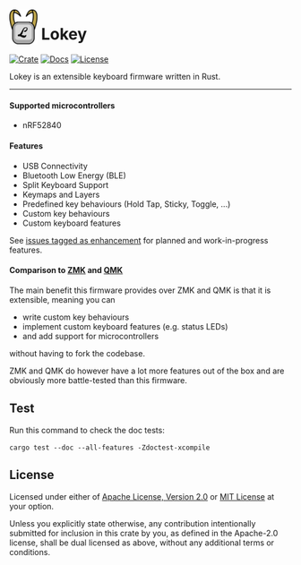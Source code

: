 # <img src="logo.png" width="50px;" style="margin-bottom: -7px;"/> Lokey

[![Crate](https://img.shields.io/crates/v/lokey)](https://crates.io/crates/lokey)
[![Docs](https://img.shields.io/static/v1?label=docs&message=latest&color=yellow)](https://docs.rs/lokey)
[![License](https://img.shields.io/crates/l/lokey)](https://github.com/nn1ks/lokey#license)

Lokey is an extensible keyboard firmware written in Rust.

---

#### Supported microcontrollers

- nRF52840

#### Features

- USB Connectivity
- Bluetooth Low Energy (BLE)
- Split Keyboard Support
- Keymaps and Layers
- Predefined key behaviours (Hold Tap, Sticky, Toggle, ...)
- Custom key behaviours
- Custom keyboard features

See [issues tagged as enhancement](https://github.com/nn1ks/lokey/labels/enhancement) for planned and work-in-progress features.

#### Comparison to [ZMK](https://zmk.dev) and [QMK](https://qmk.fm)

The main benefit this firmware provides over ZMK and QMK is that it  is extensible, meaning you can

- write custom key behaviours
- implement custom keyboard features (e.g. status LEDs)
- and add support for microcontrollers

without having to fork the codebase.

ZMK and QMK do however have a lot more features out of the box and are obviously more battle-tested than this firmware.

## Test

Run this command to check the doc tests:

```
cargo test --doc --all-features -Zdoctest-xcompile
```

## License

Licensed under either of [Apache License, Version 2.0] or [MIT License] at your option.

[Apache License, Version 2.0]: https://github.com/nn1ks/lokey/blob/master/LICENSE-APACHE
[MIT License]: https://github.com/nn1ks/lokey/blob/master/LICENSE-MIT

Unless you explicitly state otherwise, any contribution intentionally submitted for inclusion in
this crate by you, as defined in the Apache-2.0 license, shall be dual licensed as above, without
any additional terms or conditions.
